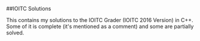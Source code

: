##IOITC Solutions

This contains my solutions to the IOITC Grader (IOITC 2016 Version) in C++. Some of it is complete (it's mentioned as a comment) and some are partially solved.

